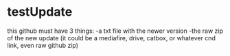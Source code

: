 # testUpdate

this github must have 3 things:
-a txt file with the newer version
-the raw zip of the new update (it could be a mediafire, drive, catbox, or whatever cnd link, even raw github zip)
